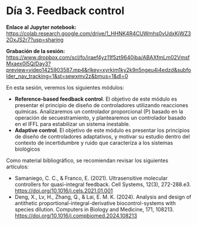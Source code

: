 # Día 3. Feedback control

**Enlace al Jupyter notebook:** https://colab.research.google.com/drive/1_HHNK4R4CUWmhs0vUdxKjWZ32OxJS2r7?usp=sharing

**Grabación de la sesión:** https://www.dropbox.com/scl/fo/iraef4yz11f5zt9640jba/ABAXfmLm02VmsfMxaex0l5Q/Day3?preview=video1425903587.mp4&rlkey=xyrkjm1ky2k9n5ngeu4i4edzd&subfolder_nav_tracking=1&st=sewxmv2z&bmus=1&dl=0

En esta sesión, veremos los siguientes módulos:
* **Reference-based feedback control**. El objetivo de este módulo es presentar el principio de diseño de controladores utilizando reacciones químicas. Analizaremos un controlador proporcional (P) basado en la operación de secuestramiento, y plantearemos un controlador basado en el IFFL para estabilizar un sistema inestable.
* **Adaptive control**. El objetivo de este módulo es presentar los principios de diseño de controladores adaptativos, y motivar su estudio dentro del contexto de incertidumbre y ruido que caracteriza a los sistemas biológicos

Como material bibliográfico, se recomiendan revisar los siguientes artículos:
* Samaniego, C. C., & Franco, E. (2021). Ultrasensitive molecular controllers for quasi-integral feedback. Cell Systems, 12(3), 272-288.e3. https://doi.org/10.1016/j.cels.2021.01.001
* Deng, X., Lv, H., Zhang, Q., & Lai, E. M. K. (2024). Analysis and design of antithetic proportional-integral-derivative biocontrol-systems with species dilution. Computers in Biology and Medicine, 171, 108213. https://doi.org/10.1016/j.compbiomed.2024.108213



